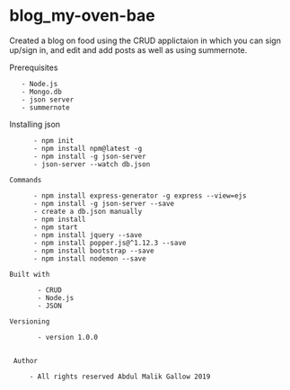 # blog_my-oven-bae
  
  Created a blog on food using the CRUD applictaion in which you can sign up/sign in, and edit and add posts as well as using summernote.

  Prerequisites
       
       - Node.js
       - Mongo.db
       - json server
       - summernote

   Installing json
          
          - npm init
          - npm install npm@latest -g
          - npm install -g json-server
          - json-server --watch db.json

    Commands
          
          - npm install express-generator -g express --view=ejs
          - npm install -g json-server --save
          - create a db.json manually
          - npm install
          - npm start
          - npm install jquery --save
          - npm install popper.js@^1.12.3 --save
          - npm install bootstrap --save
          - npm install nodemon --save

    Built with

           - CRUD
           - Node.js
           - JSON

    Versioning

           - version 1.0.0


     Author

         - All rights reserved Abdul Malik Gallow 2019       



